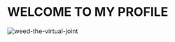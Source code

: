 # WELCOME TO MY PROFILE
![weed-the-virtual-joint](https://github.com/elkamill0/elkamill0/assets/58825229/b2c59495-9d8c-4c1e-a47d-0246b5716fcb)
